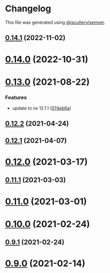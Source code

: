# Changelog

This file was generated using [@jscutlery/semver](https://github.com/jscutlery/semver).

## [0.14.1](https://github.com/studds/nx-aws/compare/v0.14.0...v0.14.1) (2022-11-02)



# [0.14.0](https://github.com/studds/nx-aws/compare/v0.13.0...v0.14.0) (2022-10-31)



# [0.13.0](https://github.com/studds/nx-aws/compare/v0.12.2...v0.13.0) (2021-08-22)

### Features

-   update to nx 12.1.1 ([074eb6a](https://github.com/studds/nx-aws/commit/074eb6a3c0b8e232c34f1355047a8e800124a331))

## [0.12.2](https://github.com/studds/nx-aws/compare/v0.12.1...v0.12.2) (2021-04-24)

## [0.12.1](https://github.com/studds/nx-aws/compare/v0.12.0...v0.12.1) (2021-04-07)

# [0.12.0](https://github.com/studds/nx-aws/compare/v0.11.1...v0.12.0) (2021-03-17)

## [0.11.1](https://github.com/studds/nx-aws/compare/v0.11.0...v0.11.1) (2021-03-03)

# [0.11.0](https://github.com/studds/nx-aws/compare/v0.10.0...v0.11.0) (2021-03-01)

# [0.10.0](https://github.com/studds/nx-aws/compare/v0.9.1...v0.10.0) (2021-02-24)

## [0.9.1](https://github.com/studds/nx-aws/compare/v0.9.0...v0.9.1) (2021-02-24)

# [0.9.0](https://github.com/studds/nx-aws/compare/v0.8.3...v0.9.0) (2021-02-14)
